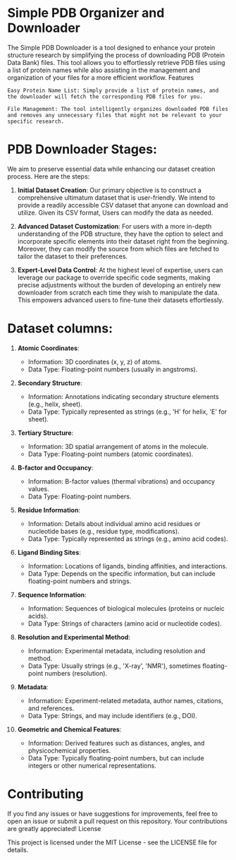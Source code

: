 # Simple PDB Organizer and Downloader 

The Simple PDB Downloader is a tool designed to enhance your protein structure research by simplifying the process of downloading PDB (Protein Data Bank) files. This tool allows you to effortlessly retrieve PDB files using a list of protein names while also assisting in the management and organization of your files for a more efficient workflow.
Features

    Easy Protein Name List: Simply provide a list of protein names, and the downloader will fetch the corresponding PDB files for you.

    File Management: The tool intelligently organizes downloaded PDB files and removes any unnecessary files that might not be relevant to your specific research.

# PDB Downloader Stages:

We aim to preserve essential data while enhancing our dataset creation process. Here are the steps:

1. **Initial Dataset Creation**: Our primary objective is to construct a comprehensive ultimatum dataset that is user-friendly. We intend to provide a readily accessible CSV dataset that anyone can download and utilize. Given its CSV format, Users can modify the data as needed.

2. **Advanced Dataset Customization**: For users with a more in-depth understanding of the PDB structure, they have the option to select and incorporate specific elements into their dataset right from the beginning. Moreover, they can modify the source from which files are fetched to tailor the dataset to their preferences.

3. **Expert-Level Data Control**: At the highest level of expertise, users can leverage our package to override specific code segments, making precise adjustments without the burden of developing an entirely new downloader from scratch each time they wish to manipulate the data. This empowers advanced users to fine-tune their datasets effortlessly.

# Dataset columns:

1. **Atomic Coordinates**:
   - Information: 3D coordinates (x, y, z) of atoms.
   - Data Type: Floating-point numbers (usually in angstroms).

2. **Secondary Structure**:
   - Information: Annotations indicating secondary structure elements (e.g., helix, sheet).
   - Data Type: Typically represented as strings (e.g., 'H' for helix, 'E' for sheet).

3. **Tertiary Structure**:
   - Information: 3D spatial arrangement of atoms in the molecule.
   - Data Type: Floating-point numbers (atomic coordinates).

4. **B-factor and Occupancy**:
   - Information: B-factor values (thermal vibrations) and occupancy values.
   - Data Type: Floating-point numbers.

5. **Residue Information**:
   - Information: Details about individual amino acid residues or nucleotide bases (e.g., residue type, modifications).
   - Data Type: Typically represented as strings (e.g., amino acid codes).

6. **Ligand Binding Sites**:
   - Information: Locations of ligands, binding affinities, and interactions.
   - Data Type: Depends on the specific information, but can include floating-point numbers and strings.

7. **Sequence Information**:
   - Information: Sequences of biological molecules (proteins or nucleic acids).
   - Data Type: Strings of characters (amino acid or nucleotide codes).

8. **Resolution and Experimental Method**:
   - Information: Experimental metadata, including resolution and method.
   - Data Type: Usually strings (e.g., 'X-ray', 'NMR'), sometimes floating-point numbers (resolution).

9. **Metadata**:
   - Information: Experiment-related metadata, author names, citations, and references.
   - Data Type: Strings, and may include identifiers (e.g., DOI).

10. **Geometric and Chemical Features**:
    - Information: Derived features such as distances, angles, and physicochemical properties.
    - Data Type: Typically floating-point numbers, but can include integers or other numerical representations.

# Contributing

If you find any issues or have suggestions for improvements, feel free to open an issue or submit a pull request on this repository. Your contributions are greatly appreciated!
License

This project is licensed under the MIT License - see the LICENSE file for details.
